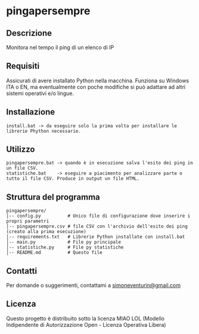 # pingapersempre

## Descrizione
Monitora nel tempo il ping di un elenco di IP

## Requisiti
Assicurati di avere installato Python nella macchina. Funziona su Windows ITA o EN, ma eventualmente con poche modifiche si può adattare ad altri sistemi operativi e/o lingue.

## Installazione
```
install.bat -> da eseguire solo la prima volta per installare le librerie Phython necessarie.
```

## Utilizzo
```
pingapersempre.bat -> quando è in esecuzione salva l'esito dei ping in un file CSV.
statistiche.bat    -> eseguire a piacimento per analizzare parte o tutto il file CSV. Produce in output un file HTML.
```

## Struttura del programma

```
pingapersempre/
│-- config.py          # Unico file di configurazione dove inserire i propri parametri
│-- pingapersempre.csv # file CSV con l'archivio dell'esito dei ping (creato alla prima esecuzione)
│-- requirements.txt   # Librerie Python installate con install.bat
│-- main.py            # File py principale
│-- statistiche.py     # File py statistiche
│-- README.md          # Questo file
```

## Contatti
Per domande o suggerimenti, contattami a simoneventurin@gmail.com

## Licenza
Questo progetto è distribuito sotto la licenza MIAO LOL
(Modello Indipendente di Autorizzazione Open - Licenza Operativa Libera)

